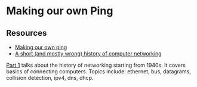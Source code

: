 # Making our own Ping

Resources
---

- [Making our own ping][1]
- [A short (and mostly wrong) history of computer networking][2]

<!-- Links -->
[1]: https://fasterthanli.me/series/making-our-own-ping
[2]: https://fasterthanli.me/series/making-our-own-ping/part-1

<!-- Links end -->


[Part 1][2] talks about the history of networking starting from 1940s. It
covers basics of connecting computers. Topics include: ethernet, bus,
datagrams, collision detection, ipv4, dns, dhcp.
